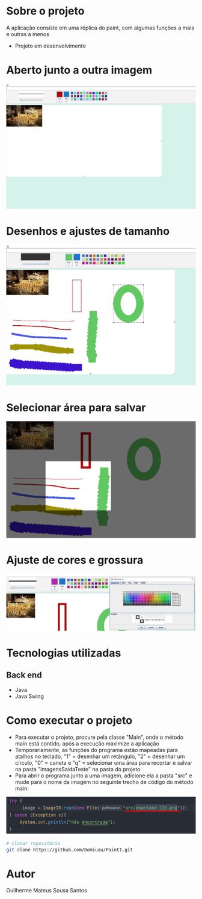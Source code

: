 # Sobre o projeto

A aplicação consiste em uma réplica do paint, com algumas funções a mais e outras a menos
- Projeto em desenvolvimento

# Aberto junto a outra imagem

![Aberto junto a outra imagem](https://github.com/Domiuau/Paint1/blob/master/Assets/paint1.png) 

# Desenhos e ajustes de tamanho

![Desenhos e ajustes](https://github.com/Domiuau/Paint1/blob/master/Assets/paint2.png)

# Selecionar área para salvar

![Selecionar área para salvar](https://github.com/Domiuau/Paint1/blob/master/Assets/paint3.png)

# Ajuste de cores e grossura

![Ajuste de cores e grossura](https://github.com/Domiuau/Paint1/blob/master/Assets/paint4.png)


# Tecnologias utilizadas
## Back end
- Java
- Java Swing

# Como executar o projeto

- Para executar o projeto, procure pela classe "Main", onde o método main está contido, após a execução maximize a aplicação
- Temporariamente, as funções do programa estão mapeadas para atalhos no teclado, "1" = desenhar um retângulo, "2" = desenhar um círculo, "0" = caneta e "q" = selecionar uma área para recortar e salvar na pasta "imagensSaidaTeste" na pasta do projeto
- Para abrir o programa junto a uma imagem, adicione ela a pasta "src" e mude para o nome da imagem no seguinte trecho de código do método main:

![Método main](https://github.com/Domiuau/Paint1/blob/master/Assets/paint5.png)

```bash
# clonar repositório
git clone https://github.com/Domiuau/Paint1.git
```

# Autor

Guilherme Mateus Sousa Santos
